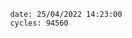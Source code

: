 

                date: 25/04/2022 14:23:00
                cycles: 94560

                         